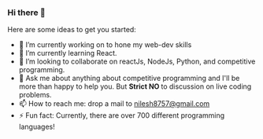### Hi there 👋

<!--
**NILESH8757/NILESH8757** is a ✨ _special_ ✨ repository because its `README.md` (this file) appears on your GitHub profile.
-->
Here are some ideas to get you started:

- 🔭 I’m currently working on to hone my web-dev skills
- 🌱 I’m currently learning React.
- 👯 I’m looking to collaborate on reactJs, NodeJs, Python, and competitive programming.
- 💬 Ask me about anything about competitive programming and I'll be more than happy to help you. But <strong> Strict NO </strong> to discussion on live coding problems.
- 📫 How to reach me: drop a mail to nilesh8757@gmail.com
- ⚡ Fun fact: Currently, there are over 700 different programming languages!


